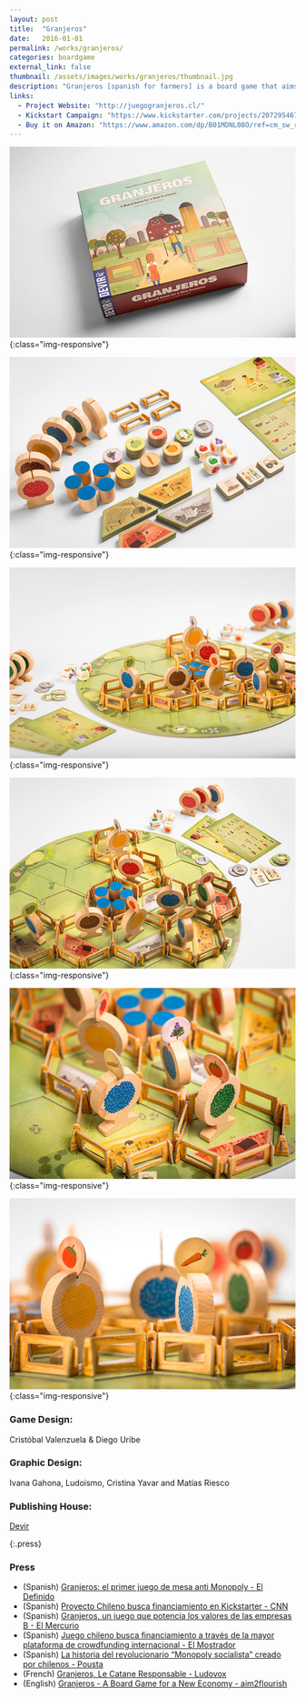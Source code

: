 ```yaml
---
layout: post
title:  "Granjeros"
date:   2016-01-01
permalink: /works/granjeros/
categories: boardgame
external_link: false
thumbnail: /assets/images/works/granjeros/thumbnail.jpg
description: "Granjeros [spanish for farmers] is a board game that aims to provide a new economic reality by promoting an alternative game that brings forth a new set of values that, thought it recognises competition as a driving force behind growth and development, it balances it with cooperation, sustainability and accountability."
links:
  - Project Website: "http://juegogranjeros.cl/"
  - Kickstart Campaign: "https://www.kickstarter.com/projects/2072954670/granjeros-a-board-game-for-a-new-economy?lang=es"
  - Buy it on Amazon: "https://www.amazon.com/dp/B01MDNL08O/ref=cm_sw_r_cp_ep_dp_OOeoybXGV9X5E"
---
```



![alt text](/assets/images/works/granjeros/05granjeros.jpg "Granjeros 5"){:class="img-responsive"}

![alt text](/assets/images/works/granjeros/06granjeros.jpg "Granjeros 6"){:class="img-responsive"}

![alt text](/assets/images/works/granjeros/01granjeros.jpg "Granjeros 1"){:class="img-responsive"}

![alt text](/assets/images/works/granjeros/04granjeros.jpg "Granjeros 4"){:class="img-responsive"}

![alt text](/assets/images/works/granjeros/03granjeros.jpg "Granjeros 3"){:class="img-responsive"}

![alt text](/assets/images/works/granjeros/02granjeros.jpg "Granjeros 2"){:class="img-responsive"}


### Game Design:
Cristóbal Valenzuela & Diego Uribe

### Graphic Design:
Ivana Gahona, Ludoismo, Cristina Yavar and Matías Riesco
### Publishing House:
[Devir](http://www.devir.com/)

{:.press}
### Press
- (Spanish) [Granjeros: el primer juego de mesa anti Monopoly - El Definido](http://www.eldefinido.cl/actualidad/pais/5175/)
- (Spanish) [Proyecto Chileno busca financiamiento en Kickstarter - CNN](http://www.cnnchile.com/noticia/2015/05/11/)
- (Spanish) [Granjeros, un juego que potencia los valores de las empresas B - El Mercurio ](http://www.innovacion.cl/2014/10/granjeros-un-juego-que-potencia-los-valores-de-las-empresas-b/)
- (Spanish) [Juego chileno busca financiamiento a través de la mayor plataforma de crowdfunding internacional - El Mostrador ](http://www.elmostrador.cl/vida-en-linea/2015/05/13/juego-chileno-busca-financiamiento-a-traves-de-la-mayor-plataforma-de-crowdfunding-internacional/)
- (Spanish) [La historia del revolucionario “Monopoly socialista” creado por chilenos - Pousta](https://pousta.com/monopoly-socialista-granjeros-chile/)
- (French) [Granjeros, Le Catane Responsable - Ludovox](http://ludovox.fr/granjeros-le-catane-responsable-ks/)
- (English) [Granjeros - A Board Game for a New Economy - aim2flourish](http://aim2flourish.com/sightings/view/150/slug/granjeros-a-board-game-for-a-n)
